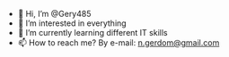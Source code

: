 - 👋 Hi, I’m @Gery485
- 👀 I’m interested in everything
- 🌱 I’m currently learning different IT skills
- 📫 How to reach me? By e-mail: n.gerdom@gmail.com

<!---
Gery485/Gery485 is a ✨ special ✨ repository because its `README.md` (this file) appears on your GitHub profile.
You can click the Preview link to take a look at your changes.
--->
